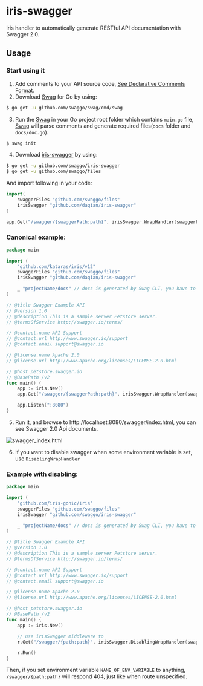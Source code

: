 # iris-swagger

iris handler to automatically generate RESTful API documentation with Swagger 2.0.

## Usage

### Start using it
1. Add comments to your API source code, [See Declarative Comments Format](https://swaggo.github.io/swaggo.io/declarative_comments_format/).
2. Download [Swag](https://github.com/swaggo/swag) for Go by using:
```sh
$ go get -u github.com/swaggo/swag/cmd/swag
```

3. Run the [Swag](https://github.com/swaggo/swag) in your Go project root folder which contains `main.go` file, [Swag](https://github.com/swaggo/swag) will parse comments and generate required files(`docs` folder and `docs/doc.go`).
```sh
$ swag init
```
4. Download [iris-swagger](https://github.com/daqiancode/iris-swagger) by using:
```sh
$ go get -u github.com/swaggo/iris-swagger
$ go get -u github.com/swaggo/files
```
And import following in your code:

```go
import(
	swaggerFiles "github.com/swaggo/files"
	irisSwagger "github.com/daqian/iris-swagger"
)

app.Get("/swagger/{swaggerPath:path}", irisSwagger.WrapHandler(swaggerFiles.Handler))
```

### Canonical example:

```go
package main

import (
	"github.com/kataras/iris/v12"
	swaggerFiles "github.com/swaggo/files"
	irisSwagger "github.com/daqian/iris-swagger"

	_ "projectName/docs" // docs is generated by Swag CLI, you have to import it.
)

// @title Swagger Example API
// @version 1.0
// @description This is a sample server Petstore server.
// @termsOfService http://swagger.io/terms/

// @contact.name API Support
// @contact.url http://www.swagger.io/support
// @contact.email support@swagger.io

// @license.name Apache 2.0
// @license.url http://www.apache.org/licenses/LICENSE-2.0.html

// @host petstore.swagger.io
// @BasePath /v2
func main() {
	app := iris.New()
	app.Get("/swagger/{swaggerPath:path}", irisSwagger.WrapHandler(swaggerFiles.Handler))

	app.Listen(":8080")
}
```

5. Run it, and browse to http://localhost:8080/swagger/index.html, you can see Swagger 2.0 Api documents.

![swagger_index.html](https://user-images.githubusercontent.com/8943871/60704329-b7ab0680-9f36-11e9-9184-5c638c05e9c5.png)

6. If you want to disable swagger when some environment variable is set, use `DisablingWrapHandler`

### Example with disabling:

```go
package main

import (
	"github.com/iris-gonic/iris"
	swaggerFiles "github.com/swaggo/files"
	irisSwagger "github.com/swaggo/iris-swagger"

	_ "projectName/docs" // docs is generated by Swag CLI, you have to import it.
)

// @title Swagger Example API
// @version 1.0
// @description This is a sample server Petstore server.
// @termsOfService http://swagger.io/terms/

// @contact.name API Support
// @contact.url http://www.swagger.io/support
// @contact.email support@swagger.io

// @license.name Apache 2.0
// @license.url http://www.apache.org/licenses/LICENSE-2.0.html

// @host petstore.swagger.io
// @BasePath /v2
func main() {
	app := iris.New()

    // use irisSwagger middleware to
	r.Get("/swagger/{path:path}", irisSwagger.DisablingWrapHandler(swaggerFiles.Handler, "NAME_OF_ENV_VARIABLE"))

	r.Run()
}
```

Then, if you set environment variable `NAME_OF_ENV_VARIABLE` to anything, `/swagger/{path:path}`
will respond 404, just like when route unspecified.

